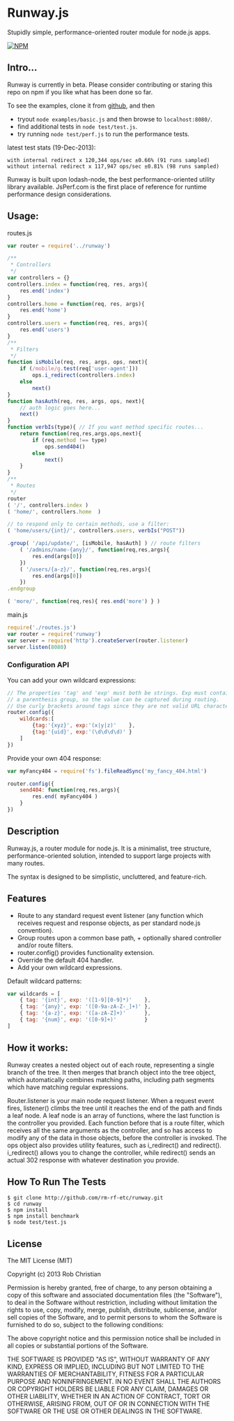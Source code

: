 Runway.js
==========

Stupidly simple, performance-oriented router module for node.js apps.

[![NPM](https://nodei.co/npm/runway.png?downloads=true)](https://nodei.co/npm/runway/)

## Intro...
Runway is currently in beta. Please consider contributing or staring this repo on npm
if you like what has been done so far.

To see the examples, clone it from [github](http://github.com/rm-rf-etc/runway), and then  

* tryout `node examples/basic.js` and then browse to `localhost:8080/`.  
* find additional tests in `node test/test.js`.  
* try running `node test/perf.js` to run the performance tests.  

latest test stats (19-Dec-2013):
```
with internal redirect x 120,344 ops/sec ±0.66% (91 runs sampled)
without internal redirect x 117,947 ops/sec ±0.81% (98 runs sampled)
```

Runway is built upon lodash-node, the best performance-oriented utility library available.
JsPerf.com is the first place of reference for runtime performance design considerations.

## Usage:
routes.js
```js
var router = require('../runway')

/**
 * Controllers
 */
var controllers = {}
controllers.index = function(req, res, args){
    res.end('index')
}
controllers.home = function(req, res, args){
    res.end('home')
}
controllers.users = function(req, res, args){
    res.end('users')
}
/**
 * Filters
 */
function isMobile(req, res, args, ops, next){
    if (/mobile/g.test(req['user-agent']))
        ops.i_redirect(controllers.index)
    else
        next()
}
function hasAuth(req, res, args, ops, next){
    // auth logic goes here...
    next()
}
function verbIs(type){ // If you want method specific routes...
    return function(req,res,args,ops,next){
        if (req.method !== type)
            ops.send404()
        else
            next()
    }
}
/**
 * Routes
 */
router
( '/', controllers.index )
( 'home/', controllers.home  )

// to respond only to certain methods, use a filter:
( 'home/users/{int}/', controllers.users, verbIs("POST"))

.group( '/api/update/', [isMobile, hasAuth] ) // route filters
    ( '/admins/name-{any}/', function(req,res,args){
        res.end(args[0])
    })
    ( '/users/{a-z}/', function(req,res,args){
        res.end(args[0])
    })
.endgroup

( 'more/', function(req,res){ res.end('more') } )
```

main.js
```js
require('./routes.js')
var router = require('runway')
var server = require('http').createServer(router.listener)
server.listen(8080)
```

### Configuration API
You can add your own wildcard expressions:
```js
// The properties 'tag' and 'exp' must both be strings. Exp must contain
// a parenthesis group, so the value can be captured during routing.
// Use curly brackets around tags since they are not valid URL characters.
router.config({
    wildcards:[
        {tag:'{xyz}', exp:'(x|y|z)'    },
        {tag:'{uid}', exp:'(\d\d\d\d)' }
    ]
})
```

Provide your own 404 response:
```js
var myFancy404 = require('fs').fileReadSync('my_fancy_404.html')

router.config({
    send404: function(req,res,args){
        res.end( myFancy404 )
    }
})
```

## Description
Runway.js, a router module for node.js. It is a minimalist, tree structure,
performance-oriented solution, intended to support large projects with many routes.

The syntax is designed to be simplistic, uncluttered, and feature-rich.

## Features
* Route to any standard request event listener (any function which receives request
and response objects, as per standard node.js convention).  
* Group routes upon a common base path, + optionally shared controller and/or
route filters.  
* router.config() provides functionality extension.  
* Override the default 404 handler.  
* Add your own wildcard expressions.  

Default wildcard patterns:  
```js
var wildcards = [
    { tag: '{int}', exp: '([1-9][0-9]*)'    },
    { tag: '{any}', exp: '([0-9a-zA-Z-_]+)' },
    { tag: '{a-z}', exp: '([a-zA-Z]+)'      },
    { tag: '{num}', exp: '([0-9]+)'         }
]
```

## How it works:
Runway creates a nested object out of each route, representing a single branch of the
tree. It then merges that branch object into the tree object, which automatically
combines matching paths, including path segments which have matching regular
expressions.

Router.listener is your main node request listener. When a request event fires,
listener() climbs the tree until it reaches the end of the path and finds a leaf
node. A leaf node is an array of functions, where the last function is the controller
you provided. Each function before that is a route filter, which receives all the
same arguments as the controller, and so has access to modify any of the data in
those objects, before the controller is invoked. The ops object also provides utility
features, such as i_redirect() and redirect(). i_redirect() allows you to change the
controller, while redirect() sends an actual 302 response with whatever destination
you provide.

## How To Run The Tests
```
$ git clone http://github.com/rm-rf-etc/runway.git
$ cd runway
$ npm install
$ npm install benchmark
$ node test/test.js
```

## License
The MIT License (MIT)

Copyright (c) 2013 Rob Christian

Permission is hereby granted, free of charge, to any person obtaining a copy of
this software and associated documentation files (the "Software"), to deal in
the Software without restriction, including without limitation the rights to
use, copy, modify, merge, publish, distribute, sublicense, and/or sell copies of
the Software, and to permit persons to whom the Software is furnished to do so,
subject to the following conditions:

The above copyright notice and this permission notice shall be included in all
copies or substantial portions of the Software.

THE SOFTWARE IS PROVIDED "AS IS", WITHOUT WARRANTY OF ANY KIND, EXPRESS OR
IMPLIED, INCLUDING BUT NOT LIMITED TO THE WARRANTIES OF MERCHANTABILITY, FITNESS
FOR A PARTICULAR PURPOSE AND NONINFRINGEMENT. IN NO EVENT SHALL THE AUTHORS OR
COPYRIGHT HOLDERS BE LIABLE FOR ANY CLAIM, DAMAGES OR OTHER LIABILITY, WHETHER
IN AN ACTION OF CONTRACT, TORT OR OTHERWISE, ARISING FROM, OUT OF OR IN
CONNECTION WITH THE SOFTWARE OR THE USE OR OTHER DEALINGS IN THE SOFTWARE.
